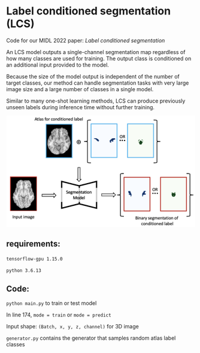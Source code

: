 # Label conditioned segmentation (LCS)

Code for our MIDL 2022 paper: *Label conditioned segmentation*

An LCS model outputs a single-channel segmentation map regardless of how many classes are used for training. The output class is conditioned on an additional input provided to the model.

Because the size of the model output is independent of the number of target classes, our method can handle segmentation tasks with very large image size and a large number of classes in a single model.

Similar to many one-shot learning methods, LCS can produce previously unseen labels during inference time without further training.

<img src="https://github.com/tym002/Label-conditioned-segmentation/blob/main/architecture_final.png" width="600">

## requirements: 

`tensorflow-gpu 1.15.0`

`python 3.6.13`

## Code:

`python main.py` to train or test model 

In line 174, `mode = train` or `mode = predict`

Input shape: `(Batch, x, y, z, channel)` for 3D image

`generator.py` contains the generator that samples random atlas label classes


